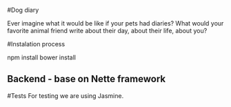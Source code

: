 #Dog diary

Ever imagine what it would be like if your pets had diaries? What would your favorite animal friend write about their day, about their life, about you?

#Instalation process

npm install
bower install

Backend - base on Nette framework
---------------------------------

#Tests
For testing we are using Jasmine.
